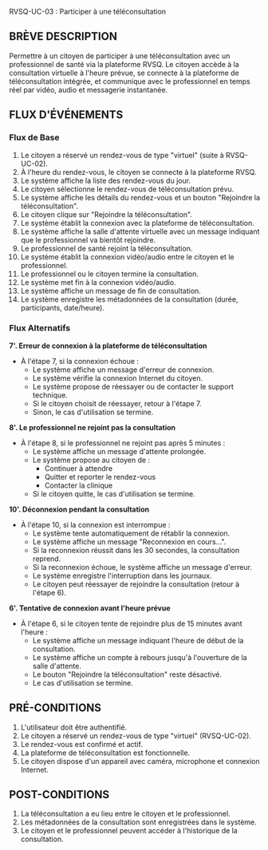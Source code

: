 RVSQ-UC-03 : Participer à une téléconsultation

## BRÈVE DESCRIPTION
Permettre à un citoyen de participer à une téléconsultation avec un professionnel de santé via la plateforme RVSQ. Le citoyen accède à la consultation virtuelle à l'heure prévue, se connecte à la plateforme de téléconsultation intégrée, et communique avec le professionnel en temps réel par vidéo, audio et messagerie instantanée.

## FLUX D'ÉVÉNEMENTS

### Flux de Base

1. Le citoyen a réservé un rendez-vous de type "virtuel" (suite à RVSQ-UC-02).
2. À l'heure du rendez-vous, le citoyen se connecte à la plateforme RVSQ.
3. Le système affiche la liste des rendez-vous du jour.
4. Le citoyen sélectionne le rendez-vous de téléconsultation prévu.
5. Le système affiche les détails du rendez-vous et un bouton "Rejoindre la téléconsultation".
6. Le citoyen clique sur "Rejoindre la téléconsultation".
7. Le système établit la connexion avec la plateforme de téléconsultation.
8. Le système affiche la salle d'attente virtuelle avec un message indiquant que le professionnel va bientôt rejoindre.
9. Le professionnel de santé rejoint la téléconsultation.
10. Le système établit la connexion vidéo/audio entre le citoyen et le professionnel.
11. Le professionnel ou le citoyen termine la consultation.
12. Le système met fin à la connexion vidéo/audio.
13. Le système affiche un message de fin de consultation.
14. Le système enregistre les métadonnées de la consultation (durée, participants, date/heure).

### Flux Alternatifs

**7'. Erreur de connexion à la plateforme de téléconsultation**
   - À l'étape 7, si la connexion échoue :
     - Le système affiche un message d'erreur de connexion.
     - Le système vérifie la connexion Internet du citoyen.
     - Le système propose de réessayer ou de contacter le support technique.
     - Si le citoyen choisit de réessayer, retour à l'étape 7.
     - Sinon, le cas d'utilisation se termine.

**8'. Le professionnel ne rejoint pas la consultation**
   - À l'étape 8, si le professionnel ne rejoint pas après 5 minutes :
     - Le système affiche un message d'attente prolongée.
     - Le système propose au citoyen de :
       - Continuer à attendre
       - Quitter et reporter le rendez-vous
       - Contacter la clinique
     - Si le citoyen quitte, le cas d'utilisation se termine.

**10'. Déconnexion pendant la consultation**
   - À l'étape 10, si la connexion est interrompue :
     - Le système tente automatiquement de rétablir la connexion.
     - Le système affiche un message "Reconnexion en cours...".
     - Si la reconnexion réussit dans les 30 secondes, la consultation reprend.
     - Si la reconnexion échoue, le système affiche un message d'erreur.
     - Le système enregistre l'interruption dans les journaux.
     - Le citoyen peut réessayer de rejoindre la consultation (retour à l'étape 6).

**6'. Tentative de connexion avant l'heure prévue**
   - À l'étape 6, si le citoyen tente de rejoindre plus de 15 minutes avant l'heure :
     - Le système affiche un message indiquant l'heure de début de la consultation.
     - Le système affiche un compte à rebours jusqu'à l'ouverture de la salle d'attente.
     - Le bouton "Rejoindre la téléconsultation" reste désactivé.
     - Le cas d'utilisation se termine.

## PRÉ-CONDITIONS

1. L'utilisateur doit être authentifié.
2. Le citoyen a réservé un rendez-vous de type "virtuel" (RVSQ-UC-02).
3. Le rendez-vous est confirmé et actif.
4. La plateforme de téléconsultation est fonctionnelle.
5. Le citoyen dispose d'un appareil avec caméra, microphone et connexion Internet.

## POST-CONDITIONS

1. La téléconsultation a eu lieu entre le citoyen et le professionnel.
2. Les métadonnées de la consultation sont enregistrées dans le système.
3. Le citoyen et le professionnel peuvent accéder à l'historique de la consultation.
